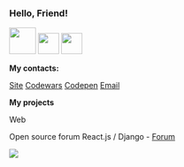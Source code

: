 <h3>Hello, Friend!</h3>

<p position='center'>
  <img src='https://cdn-icons.flaticon.com/png/512/4299/premium/4299932.png?token=exp=1639316355~hmac=c4e56d43b28d665f1d81bcf13c0ee84f' height='48px' weight='48px'/>
  <img src='https://cdn-icons-png.flaticon.com/512/2807/2807781.png' height='38px' weight='38px'/>
  <img src='https://cdn-icons-png.flaticon.com/512/460/460670.png' height='38px' weight='38px'/>
</p>

<b><p>My contacts:</p></b>
<a href="https://responsegood.github.io/Site/">Site</a>
<a href="https://www.codewars.com/users/ResponseGood">Codewars</a>
<a href="https://codepen.io/RSS212">Codepen</a>
<a href='mailto:ResponseGoodMail@protonmail.com'>Email</a>

<b><p>My projects</p></b>
<p>Web</p>
<p>Open source forum React.js / Django - <a href="https://github.com/ResponseGood/Forum">Forum</a></p>
<img src="https://www.codewars.com/users/ResponseGood/badges/large"/>

